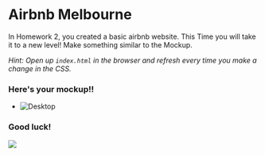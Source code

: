 # Airbnb Melbourne

In Homework 2, you created a basic airbnb website.
This Time you will take it to a new level!
Make something similar to the Mockup.

_Hint: Open up `index.html` in the browser and refresh every time you make a change in the CSS._

### Here's your mockup!!

- ![Desktop](desktop.jpg)

### Good luck!

![](https://media.giphy.com/media/j1Xyt3DHfJcmk/giphy.gif)
